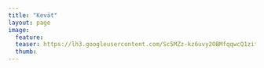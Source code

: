```yaml
---
title: "Kevät"
layout: page
image:
  feature:
  teaser: https://lh3.googleusercontent.com/Sc5MZz-kz6uvy2OBMfqqwcQ1zit9eV3EkMKw2cfilYo=w245
  thumb:
---
```

